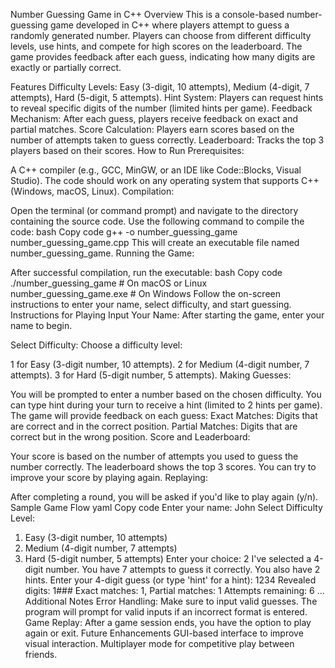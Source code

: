 Number Guessing Game in C++
Overview
This is a console-based number-guessing game developed in C++ where players attempt to guess a randomly generated number. Players can choose from different difficulty levels, use hints, and compete for high scores on the leaderboard. The game provides feedback after each guess, indicating how many digits are exactly or partially correct.

Features
Difficulty Levels: Easy (3-digit, 10 attempts), Medium (4-digit, 7 attempts), Hard (5-digit, 5 attempts).
Hint System: Players can request hints to reveal specific digits of the number (limited hints per game).
Feedback Mechanism: After each guess, players receive feedback on exact and partial matches.
Score Calculation: Players earn scores based on the number of attempts taken to guess correctly.
Leaderboard: Tracks the top 3 players based on their scores.
How to Run
Prerequisites:

A C++ compiler (e.g., GCC, MinGW, or an IDE like Code::Blocks, Visual Studio).
The code should work on any operating system that supports C++ (Windows, macOS, Linux).
Compilation:

Open the terminal (or command prompt) and navigate to the directory containing the source code.
Use the following command to compile the code:
bash
Copy code
g++ -o number_guessing_game number_guessing_game.cpp
This will create an executable file named number_guessing_game.
Running the Game:

After successful compilation, run the executable:
bash
Copy code
./number_guessing_game   # On macOS or Linux
number_guessing_game.exe  # On Windows
Follow the on-screen instructions to enter your name, select difficulty, and start guessing.
Instructions for Playing
Input Your Name: After starting the game, enter your name to begin.

Select Difficulty: Choose a difficulty level:

1 for Easy (3-digit number, 10 attempts).
2 for Medium (4-digit number, 7 attempts).
3 for Hard (5-digit number, 5 attempts).
Making Guesses:

You will be prompted to enter a number based on the chosen difficulty.
You can type hint during your turn to receive a hint (limited to 2 hints per game).
The game will provide feedback on each guess:
Exact Matches: Digits that are correct and in the correct position.
Partial Matches: Digits that are correct but in the wrong position.
Score and Leaderboard:

Your score is based on the number of attempts you used to guess the number correctly.
The leaderboard shows the top 3 scores. You can try to improve your score by playing again.
Replaying:

After completing a round, you will be asked if you'd like to play again (y/n).
Sample Game Flow
yaml
Copy code
Enter your name: John
Select Difficulty Level:
1. Easy (3-digit number, 10 attempts)
2. Medium (4-digit number, 7 attempts)
3. Hard (5-digit number, 5 attempts)
Enter your choice: 2
I've selected a 4-digit number. You have 7 attempts to guess it correctly. You also have 2 hints.
Enter your 4-digit guess (or type 'hint' for a hint): 1234
Revealed digits: 1###
Exact matches: 1, Partial matches: 1
Attempts remaining: 6
...
Additional Notes
Error Handling: Make sure to input valid guesses. The program will prompt for valid inputs if an incorrect format is entered.
Game Replay: After a game session ends, you have the option to play again or exit.
Future Enhancements
GUI-based interface to improve visual interaction.
Multiplayer mode for competitive play between friends.